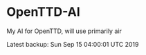 # OpenTTD-AI
My AI for OpenTTD, will use primarily air

Latest backup: Sun Sep 15 04:00:01 UTC 2019
